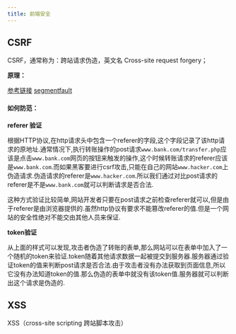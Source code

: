 ```yaml
---
title: 前端安全
---
```




## CSRF

CSRF，通常称为：跨站请求伪造，英文名 Cross-site request forgery；

**原理：**

[参考链接](https://www.cnblogs.com/hyddd/archive/2009/04/09/1432744.html)                  [segmentfault](https://segmentfault.com/a/1190000007932293)

#### 如何防范：

**referer 验证**

根据HTTP协议,在http请求头中包含一个referer的字段,这个字段记录了该http请求的原地址.通常情况下,执行转账操作的post请求`www.bank.com/transfer.php`应该是点击`www.bank.com`网页的按钮来触发的操作,这个时候转账请求的referer应该是`www.bank.com`.而如果黑客要进行csrf攻击,只能在自己的网站`www.hacker.com`上伪造请求.伪造请求的referer是`www.hacker.com`.所以我们通过对比post请求的referer是不是`www.bank.com`就可以判断请求是否合法.

这种方式验证比较简单,网站开发者只要在post请求之前检查referer就可以,但是由于referer是由浏览器提供的.虽然http协议有要求不能篡改referer的值.但是一个网站的安全性绝对不能交由其他人员来保证.



**token验证**

从上面的样式可以发现,攻击者伪造了转账的表单,那么网站可以在表单中加入了一个随机的token来验证.token随着其他请求数据一起被提交到服务器.服务器通过验证token的值来判断post请求是否合法.由于攻击者没有办法获取到页面信息,所以它没有办法知道token的值.那么伪造的表单中就没有该token值.服务器就可以判断出这个请求是伪造的.





## XSS

XSS（cross-site scripting 跨站脚本攻击）

